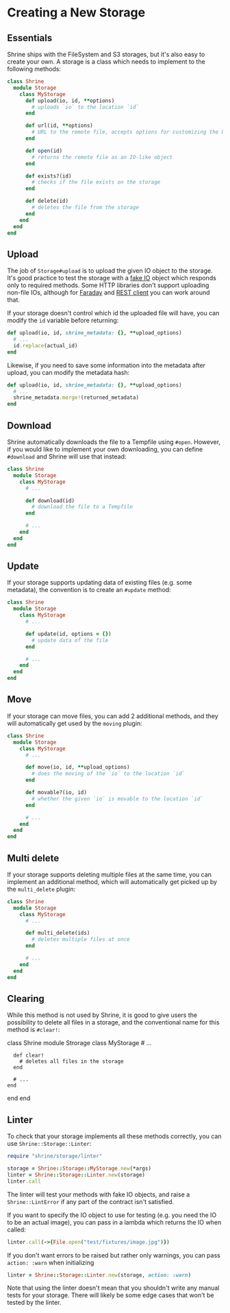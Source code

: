 # Creating a New Storage

## Essentials

Shrine ships with the FileSystem and S3 storages, but it's also easy to create
your own. A storage is a class which needs to implement to the following
methods:

```rb
class Shrine
  module Storage
    class MyStorage
      def upload(io, id, **options)
        # uploads `io` to the location `id`
      end

      def url(id, **options)
        # URL to the remote file, accepts options for customizing the URL
      end

      def open(id)
        # returns the remote file as an IO-like object
      end

      def exists?(id)
        # checks if the file exists on the storage
      end

      def delete(id)
        # deletes the file from the storage
      end
    end
  end
end
```

## Upload

The job of `Storage#upload` is to upload the given IO object to the storage.
It's good practice to test the storage with a [fake IO] object which responds
only to required methods. Some HTTP libraries don't support uploading non-file
IOs, although for [Faraday] and [REST client] you can work around that.

If your storage doesn't control which id the uploaded file will have, you
can modify the `id` variable before returning:

```rb
def upload(io, id, shrine_metadata: {}, **upload_options)
  # ...
  id.replace(actual_id)
end
```

Likewise, if you need to save some information into the metadata after upload,
you can modify the metadata hash:

```rb
def upload(io, id, shrine_metadata: {}, **upload_options)
  # ...
  shrine_metadata.merge!(returned_metadata)
end
```

## Download

Shrine automatically downloads the file to a Tempfile using `#open`. However,
if you would like to implement your own downloading, you can define `#download`
and Shrine will use that instead:

```rb
class Shrine
  module Storage
    class MyStorage
      # ...

      def download(id)
        # download the file to a Tempfile
      end

      # ...
    end
  end
end
```

## Update

If your storage supports updating data of existing files (e.g. some metadata),
the convention is to create an `#update` method:

```rb
class Shrine
  module Storage
    class MyStorage
      # ...

      def update(id, options = {})
        # update data of the file
      end

      # ...
    end
  end
end
```

## Move

If your storage can move files, you can add 2 additional methods, and they will
automatically get used by the `moving` plugin:

```rb
class Shrine
  module Storage
    class MyStorage
      # ...

      def move(io, id, **upload_options)
        # does the moving of the `io` to the location `id`
      end

      def movable?(io, id)
        # whether the given `io` is movable to the location `id`
      end

      # ...
    end
  end
end
```

## Multi delete

If your storage supports deleting multiple files at the same time, you can
implement an additional method, which will automatically get picked up by the
`multi_delete` plugin:

```rb
class Shrine
  module Storage
    class MyStorage
      # ...

      def multi_delete(ids)
        # deletes multiple files at once
      end

      # ...
    end
  end
end
```

## Clearing

While this method is not used by Shrine, it is good to give users the
possibility to delete all files in a storage, and the conventional name for
this method is `#clear!`:

class Shrine
  module Strorage
    class MyStorage
      # ...

      def clear!
        # deletes all files in the storage
      end

      # ...
    end
  end
end

## Linter

To check that your storage implements all these methods correctly, you can use
`Shrine::Storage::Linter`:

```rb
require "shrine/storage/linter"

storage = Shrine::Storage::MyStorage.new(*args)
linter = Shrine::Storage::Linter.new(storage)
linter.call
```

The linter will test your methods with fake IO objects, and raise a
`Shrine::LintError` if any part of the contract isn't satisfied.

If you want to specify the IO object to use for testing (e.g. you need the IO
to be an actual image), you can pass in a lambda which returns the IO when
called:

```rb
linter.call(->{File.open("test/fixtures/image.jpg")})
```

If you don't want errors to be raised but rather only warnings, you can
pass `action: :warn` when initializing

```rb
linter = Shrine::Storage::Linter.new(storage, action: :warn)
```

Note that using the linter doesn't mean that you shouldn't write any manual
tests for your storage. There will likely be some edge cases that won't be
tested by the linter.

[fake IO]: https://github.com/janko-m/shrine-cloudinary/blob/ca587c580ea0762992a2df33fd590c9a1e534905/test/test_helper.rb#L20-L27
[REST client]: https://github.com/janko-m/shrine-cloudinary/blob/ca587c580ea0762992a2df33fd590c9a1e534905/lib/shrine/storage/cloudinary.rb#L138-L141
[Faraday]: https://github.com/janko-m/shrine-uploadcare/blob/2038781ace0f54d82fa06cc04c4c2958919208ad/lib/shrine/storage/uploadcare.rb#L140
